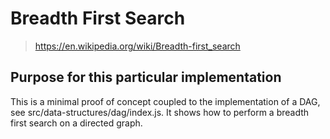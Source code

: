 # Breadth First Search
> https://en.wikipedia.org/wiki/Breadth-first_search

## Purpose for this particular implementation
This is a minimal proof of concept coupled to the implementation of a DAG, see src/data-structures/dag/index.js. It shows how to perform a breadth first search on a directed graph.
